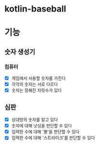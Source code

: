 # kotlin-baseball
# 기능
## 숫자 생성기
### 컴퓨터
- [x] 게임에서 사용할 숫자를 가진다
- [x] 각각의 숫자는 서로 다르다
- [x] 숫자는 정해진 자릿수가 있다

## 심판
- [x] 상대방의 숫자를 알고 있다
- [x] 숫자에 대해 낫싱을 판단할 수 있다
- [x] 입력한 수에 대해 '볼'을 판단할 수 있다
- [x] 입력한 수에 대해 '스트라이크'를 판단할 수 있다